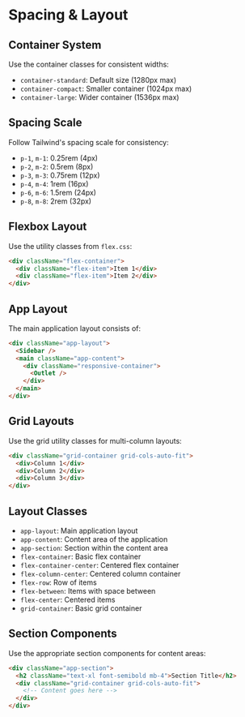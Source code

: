 
# Spacing & Layout

## Container System

Use the container classes for consistent widths:

- `container-standard`: Default size (1280px max)
- `container-compact`: Smaller container (1024px max)
- `container-large`: Wider container (1536px max)

## Spacing Scale

Follow Tailwind's spacing scale for consistency:

- `p-1`, `m-1`: 0.25rem (4px)
- `p-2`, `m-2`: 0.5rem (8px)
- `p-3`, `m-3`: 0.75rem (12px)
- `p-4`, `m-4`: 1rem (16px)
- `p-6`, `m-6`: 1.5rem (24px)
- `p-8`, `m-8`: 2rem (32px)

## Flexbox Layout

Use the utility classes from `flex.css`:

```html
<div className="flex-container">
  <div className="flex-item">Item 1</div>
  <div className="flex-item">Item 2</div>
</div>
```

## App Layout

The main application layout consists of:

```html
<div className="app-layout">
  <Sidebar />
  <main className="app-content">
    <div className="responsive-container">
      <Outlet />
    </div>
  </main>
</div>
```

## Grid Layouts

Use the grid utility classes for multi-column layouts:

```html
<div className="grid-container grid-cols-auto-fit">
  <div>Column 1</div>
  <div>Column 2</div>
  <div>Column 3</div>
</div>
```

## Layout Classes

- `app-layout`: Main application layout
- `app-content`: Content area of the application
- `app-section`: Section within the content area
- `flex-container`: Basic flex container
- `flex-container-center`: Centered flex container
- `flex-column-center`: Centered column container
- `flex-row`: Row of items
- `flex-between`: Items with space between
- `flex-center`: Centered items
- `grid-container`: Basic grid container

## Section Components

Use the appropriate section components for content areas:

```html
<div className="app-section">
  <h2 className="text-xl font-semibold mb-4">Section Title</h2>
  <div className="grid-container grid-cols-auto-fit">
    <!-- Content goes here -->
  </div>
</div>
```
